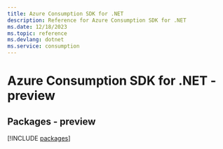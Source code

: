 ```yaml
---
title: Azure Consumption SDK for .NET
description: Reference for Azure Consumption SDK for .NET
ms.date: 12/18/2023
ms.topic: reference
ms.devlang: dotnet
ms.service: consumption
---
```

# Azure Consumption SDK for .NET - preview
## Packages - preview
[!INCLUDE [packages](consumption-index.md)]